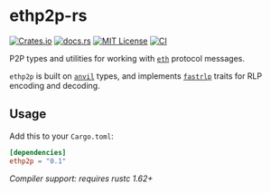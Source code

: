 # ethp2p-rs

[![Crates.io][crates-badge]][crates-url]
[![docs.rs](https://img.shields.io/docsrs/ethp2p)](https://docs.rs/ethp2p)
[![MIT License](https://img.shields.io/github/license/rjected/ethp2p-rs)](https://github.com/rjected/ethp2p-rs/blob/main/LICENSE)
[![CI](https://github.com/rjected/ethp2p-rs/actions/workflows/ci.yml/badge.svg)](https://github.com/rjected/ethp2p-rs/actions/workflows/ci.yml)

[crates-badge]: https://img.shields.io/crates/v/ethp2p.svg
[crates-url]: https://crates.io/crates/ethp2p

P2P types and utilities for working with [`eth`](https://github.com/ethereum/devp2p) protocol
messages.

`ethp2p` is built on [`anvil`](https://github.com/foundry-rs/foundry/tree/master/anvil) types, and
implements [`fastrlp`](https://github.com/vorot93/fastrlp) traits for RLP encoding and decoding.

## Usage

Add this to your `Cargo.toml`:

```toml
[dependencies]
ethp2p = "0.1"
```

*Compiler support: requires rustc 1.62+*
